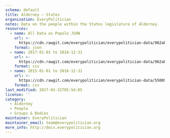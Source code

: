 ```yaml
---
schema: default
title: Alderney — States
organization: EveryPolitician
notes: Data on the people within the States legislature of Alderney.
resources:
  - name: All Data as Popolo JSON
    url: >-
      https://cdn.rawgit.com/everypolitician/everypolitician-data/962ab96cfd95768177fc8e9532eb11385e814142/data/Alderney/States/ep-popolo-v1.0.json
    format: json
  - name: 2017-01-01 to 2018-12-31
    url: >-
      https://cdn.rawgit.com/everypolitician/everypolitician-data/962ab96cfd95768177fc8e9532eb11385e814142/data/Alderney/States/term-2017.csv
    format: csv
  - name: 2015-01-01 to 2016-12-31
    url: >-
      https://cdn.rawgit.com/everypolitician/everypolitician-data/550097b6f223687964943203cf5797c8c4ce28e3/data/Alderney/States/term-2014.csv
    format: csv
last_modified: 2017-03-31T05:54:05
license: ''
category:
  - Alderney
  - People
  - Groups & Bodies
maintainer: EveryPolitician
maintainer_email: team@everypolitician.org
more_info: http://docs.everypolitician.org
---
```

